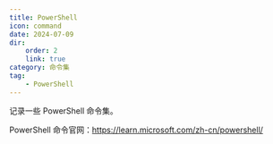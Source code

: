 ```yaml
---
title: PowerShell
icon: command
date: 2024-07-09
dir:
    order: 2
    link: true
category: 命令集
tag:
    - PowerShell
---
```


记录一些 PowerShell 命令集。

PowerShell 命令官网：<https://learn.microsoft.com/zh-cn/powershell/>

<!-- more -->

<AutoCatalog />
